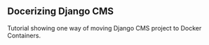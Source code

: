 ## Docerizing Django CMS

Tutorial showing one way of moving Django CMS project to Docker Containers.